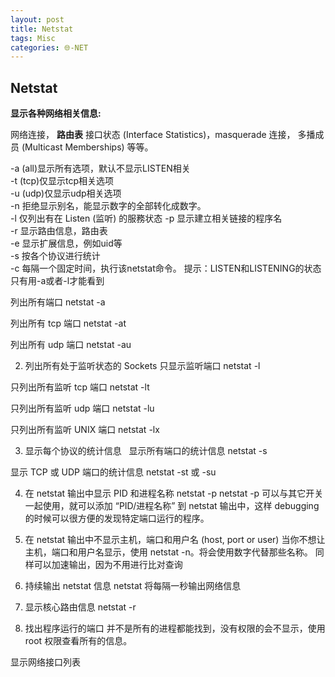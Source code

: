 ```yaml
---
layout: post
title: Netstat
tags: Misc
categories: 🌐-NET
---
```


## Netstat

**显示各种网络相关信息:**

网络连接，
**路由表**
接口状态 (Interface Statistics)，masquerade 连接，
多播成员 (Multicast Memberships) 等等。


-a (all)显示所有选项，默认不显示LISTEN相关  
-t (tcp)仅显示tcp相关选项  
-u (udp)仅显示udp相关选项  
-n 拒绝显示别名，能显示数字的全部转化成数字。  
-l 仅列出有在 Listen (监听) 的服務状态
-p 显示建立相关链接的程序名  
-r 显示路由信息，路由表  
-e 显示扩展信息，例如uid等  
-s 按各个协议进行统计  
-c 每隔一个固定时间，执行该netstat命令。
提示：LISTEN和LISTENING的状态只有用-a或者-l才能看到


列出所有端口 netstat -a


列出所有 tcp 端口 netstat -at

列出所有 udp 端口 netstat -au

2. 列出所有处于监听状态的 Sockets
  只显示监听端口 netstat -l

只列出所有监听 tcp 端口 netstat -lt

 只列出所有监听 udp 端口 netstat -lu

只列出所有监听 UNIX 端口 netstat -lx























3. 显示每个协议的统计信息
  显示所有端口的统计信息 netstat -s



显示 TCP 或 UDP 端口的统计信息 netstat -st 或 -su

4. 在 netstat 输出中显示 PID 和进程名称 netstat -p
netstat -p 可以与其它开关一起使用，就可以添加 “PID/进程名称” 到 netstat 输出中，这样 debugging 的时候可以很方便的发现特定端口运行的程序。


5. 在 netstat 输出中不显示主机，端口和用户名 (host, port or user)
当你不想让主机，端口和用户名显示，使用 netstat -n。将会使用数字代替那些名称。
同样可以加速输出，因为不用进行比对查询



6. 持续输出 netstat 信息
netstat 将每隔一秒输出网络信息



8. 显示核心路由信息 netstat -r



9. 找出程序运行的端口
并不是所有的进程都能找到，没有权限的会不显示，使用 root 权限查看所有的信息。



显示网络接口列表





















